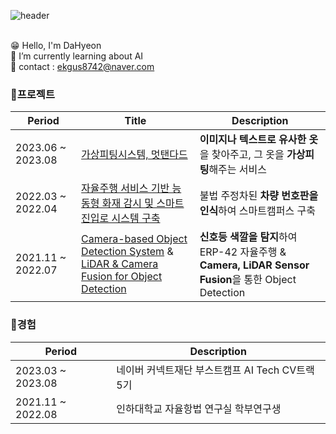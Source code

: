 <!--
**DaHyeonnn/DaHyeonnn** is a ✨ _special_ ✨ repository because its `README.md` (this file) appears on your GitHub profile.

Here are some ideas to get you started:

- 🔭 I’m currently working on ...
- 🌱 I’m currently learning ...
- 👯 I’m looking to collaborate on ...
- 🤔 I’m looking for help with ...
- 💬 Ask me about ...
- 📫 How to reach me: ...
- 😄 Pronouns: ...!@
- ⚡ Fun fact: !@...
-->
![header](https://capsule-render.vercel.app/api?type=wave&color=auto&height=300&section=header&text=DaHyeon%20Github!&fontSize=90)
<br><br>
<!--![Anurag's GitHub stats](https://github-readme-stats.vercel.app/api?username=DaHyeonnn&show_icons=true&theme=radical)-->
😁 Hello, I'm DaHyeon<br>
🌱 I’m currently learning about AI<br>
💌 contact : ekgus8742@naver.com

### 🎹프로젝트
|Period|Title|Description|
|---|---|---|
|2023.06 ~ 2023.08| [가상피팅시스템, 멋탠다드](https://github.com/DaHyeonnn/level3_cv_finalproject-cv-02) |**이미지나 텍스트로 유사한 옷**을 찾아주고, 그 옷을 **가상피팅**해주는 서비스|
|2022.03 ~ 2022.04|[자율주행 서비스 기반 능동형 화재 감시 및 스마트 진입로 시스템 구축](https://github.com/DaHyeonnn/Car_Number_Detection)|불법 주정차된 **차량 번호판을 인식**하여 스마트캠퍼스 구축|
|2021.11 ~ 2022.07|[Camera-based Object Detection System](https://github.com/DaHyeonnn/Yolov5) & <br>[LiDAR & Camera Fusion for Object Detection](https://github.com/DaHyeonnn/Fusion)|**신호등 색깔을 탐지**하여 ERP-42 자율주행 & <br>**Camera, LiDAR Sensor Fusion**을 통한 Object Detection |

### 🎃경험
|Period|Description|
|---|---|
|2023.03 ~ 2023.08|네이버 커넥트재단 부스트캠프 AI Tech CV트랙 5기|
|2021.11 ~ 2022.08|인하대학교 자율항법 연구실 학부연구생|
